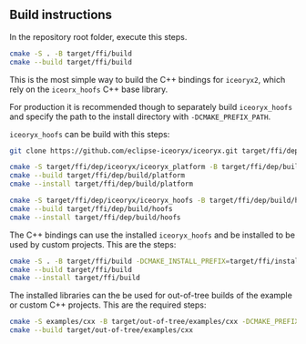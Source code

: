 ## Build instructions

In the repository root folder, execute this steps.

```bash
cmake -S . -B target/ffi/build
cmake --build target/ffi/build
```

This is the most simple way to build the C++ bindings for `iceoryx2`, which rely on the `iceorx_hoofs` C++ base library.

For production it is recommended though to separately build `iceoryx_hoofs` and specify the path to the install directory
with `-DCMAKE_PREFIX_PATH`.

`iceoryx_hoofs` can be build with this steps:

```bash
git clone https://github.com/eclipse-iceoryx/iceoryx.git target/ffi/dep/iceoryx

cmake -S target/ffi/dep/iceoryx/iceoryx_platform -B target/ffi/dep/build/platform -DCMAKE_INSTALL_PREFIX=target/ffi/dep/install
cmake --build target/ffi/dep/build/platform
cmake --install target/ffi/dep/build/platform

cmake -S target/ffi/dep/iceoryx/iceoryx_hoofs -B target/ffi/dep/build/hoofs -DCMAKE_INSTALL_PREFIX=target/ffi/dep/install -DCMAKE_PREFIX_PATH="$( pwd )/target/ffi/dep/install"
cmake --build target/ffi/dep/build/hoofs
cmake --install target/ffi/dep/build/hoofs
```

The C++ bindings can use the installed `iceoryx_hoofs` and be installed to be used by custom projects. This are the steps:

```bash
cmake -S . -B target/ffi/build -DCMAKE_INSTALL_PREFIX=target/ffi/install -DCMAKE_PREFIX_PATH="$( pwd )/target/ffi/dep/install"
cmake --build target/ffi/build
cmake --install target/ffi/build
```

The installed libraries can the be used for out-of-tree builds of the example or custom C++ projects. This are the required steps:

```bash
cmake -S examples/cxx -B target/out-of-tree/examples/cxx -DCMAKE_PREFIX_PATH="$( pwd )/target/ffi/dep/install;$( pwd )/target/ffi/install"
cmake --build target/out-of-tree/examples/cxx
```
